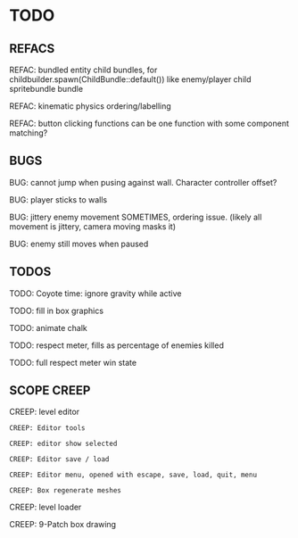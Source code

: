 # TODO

## REFACS

REFAC: bundled entity child bundles, for childbuilder.spawn(ChildBundle::default())
    like enemy/player child spritebundle bundle

REFAC: kinematic physics ordering/labelling

REFAC: button clicking functions can be one function with some component matching?

## BUGS

BUG: cannot jump when pusing against wall. Character controller offset?

BUG: player sticks to walls

BUG: jittery enemy movement SOMETIMES, ordering issue. (likely all movement is 
jittery, camera moving masks it)

BUG: enemy still moves when paused

## TODOS

TODO: Coyote time: ignore gravity while active

TODO: fill in box graphics

TODO: animate chalk

TODO: respect meter, fills as percentage of enemies killed

TODO: full respect meter win state

## SCOPE CREEP

CREEP: level editor

    CREEP: Editor tools

    CREEP: editor show selected

    CREEP: Editor save / load

    CREEP: Editor menu, opened with escape, save, load, quit, menu

    CREEP: Box regenerate meshes

CREEP: level loader

CREEP: 9-Patch box drawing
